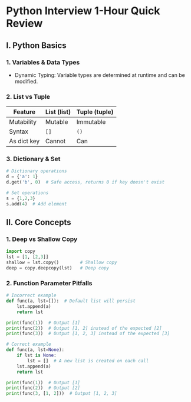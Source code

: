 # Python Interview 1-Hour Quick Review

## I. Python Basics

### 1. Variables & Data Types

- Dynamic Typing: Variable types are determined at runtime and can be modified.

### 2. List vs Tuple

| Feature    | List (list) | Tuple (tuple) |
|------------|-------------|---------------|
| Mutability | Mutable     | Immutable     |
| Syntax     | `[]`        | `()`          |
| As dict key| Cannot      | Can           |

### 3. Dictionary & Set

```python
# Dictionary operations
d = {'a': 1}
d.get('b', 0)  # Safe access, returns 0 if key doesn't exist

# Set operations
s = {1,2,3}
s.add(4)  # Add element
```

## II. Core Concepts

### 1. Deep vs Shallow Copy

```python
import copy
lst = [1, [2,3]]
shallow = lst.copy()        # Shallow copy
deep = copy.deepcopy(lst)   # Deep copy
```

### 2. Function Parameter Pitfalls

```python
# Incorrect example
def func(a, lst=[]):  # Default list will persist
    lst.append(a)
    return lst

print(func(1))  # Output [1]
print(func(2))  # Output [1, 2] instead of the expected [2]
print(func(3))  # Output [1, 2, 3] instead of the expected [3]
```

```python
# Correct example
def func(a, lst=None):
    if lst is None:
        lst = []  # A new list is created on each call
    lst.append(a)
    return lst

print(func(1))  # Output [1]
print(func(2))  # Output [2]
print(func(3, [1, 2]))  # Output [1, 2, 3]
